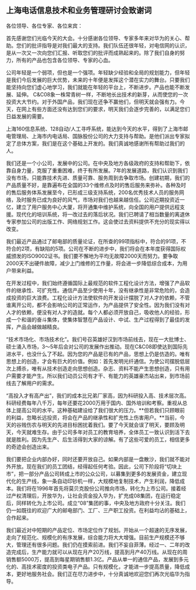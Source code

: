 ## 上海电话信息技术和业务管理研讨会致谢词

各位领导、各位专家、各位来宾：

首先感谢您们光临今天的大会。十分感谢各位领导、专家多年来对华为的关心、帮助。您们的批评指导是对我们最大的支持。我们队伍还很年轻，对电信网的认识，是从一次又一次向您们汇报、听取您们的批评而成熟起来的。除了我们自身的努力，所有的产品也包含各位领导、专家的心血。

公司年轻是一个弱项，但也是一个强项。年轻缺少经验和全局的规划能力，但年轻是我们今后发展的巨大优势，未来的十年便是发挥这个潜在实力的舞台。只要我们能坚持向您们虚心地学习，我们就能在年轻的平台上，不断进步。产品也能不断发展、延伸。 C&C08象一株常青树一样，不断地长出技术的新芽，从而使您的一次投资大大节约。对于外国产品，我们现在还争不赢他们，但明天就会强有力。今天，在网上有些方面还没有达到您们的要求，明天我们会逐步完善的，以满足您们日益发展的需要。

上海160信息系统、128自动/人工寻呼系统，能达到今天的水平，得到了上海市邮电管理局、上海市内电话局、国脉股份公司的大力支持与帮助。是他们派出专家拟定了总体方案，我们是在这个基础上开发的。我们真诚地感谢所有帮助过我们的人。

我们还是一个小公司，发展中的公司。在中央及地方各级政府的支持和帮助下，依靠自身力量，克服了重重困难，终于有所发展。7年的发展道路，我们认识到我们没有市场，只能靠技术先进、质量可靠、服务周到去争取市场。创建初期，我们的产品质量不好，是靠遍布在全国的33个维修点及时的售后服务来弥补。各种及时的售后服务体系发展至今，已形成三级支持系统，200名优秀技术人员的服务网络，及时服务已成为良好的风气，市场对我们也越来越信任。公司近期投资近一亿，建立了用户服务中心大厦，将开通集中维护系统，向全国的用户提供远程支援。现代化的培训系统，将一改过去的落后状况。我们已聘请了相当数量的离退休专家参加公司的出版工作、网络规划工作。这会使过去资料提供不充分的现实得以改变。

我们最近产品通过了邮电部的质量论证，在所查的99项指标中，符合的91项，不符合的2项，有缺陷的5项。公司在不断的进步中，我们将会在本年度获得国际权威颁发的ISO9002证书。我们要不懈地为平均无故障2000天而努力。要争取2000天不出硬件故障，减少上门维修的工作量，将会进一步降低综合成本，为用户带来利益。

在开发过程中，我们始终遵循国际上最规范的软件工程化设计方法，增强了产品软件的继承性、可扩充性。通信产品至少使用十年，没有继承性是非常危险的，会造成投资的巨大浪费。工程化设计方法使软件的开发设计摆脱了对人才的依赖，不管谁离开公司，都不会影响公司的正常运作，为产品提供了安全性。因为我们没有对人才的依赖，便没有对人才的造就。每个人都必须开放自己，吸收他人的经验，形成一个和谐的奋斗集体，使集体智慧在产品设计、中试、生产过程得到了最佳的发挥，产品会越做越精良。

 “技术市场化、市场技术化”。我们号召英雄好汉到市场前线去，现在一大批博士、硕士涌入市场，3～5年后会对公司的发展作出推动。现在C&C08即使达到国际先进水平，也没什么了不起。因为您的产品是已有的产品，思想上仍是仿造的。唯有思想上的创造，才会有巨大的价值。例如：首先发明光纤通信。为使公司摆脱低层次上搏杀，唯有从技术创造走向思想创造。杂志、资料不能产生思想创造，只有用户需要才能产生。所以我们动员公司有才干、有能力的英雄豪杰站出来，到市场前线去了解用户的需求。

“高投入才有高产出”，我们的成本比兄弟厂家高，因为科研投入高、技术层次高。科研经费每年八千万，每年还要花2000万用于国内、国外培训和考察。重视从总体上提高公司的水平。这种基础建设给了我们很大的压力。**但若我们只顾眼前的利益，忽略长远投资，将会在产品的继承性和扩充性上伤害用户。**当前，今天的谷贱伤农与明天的先进目标困扰着我们。要了今天就会误了明天，要顾及明天，今天就难生存。由于公司多年对员工的教育培养，全体员工一致认识到活下去就是胜利。因为先生产、后生活得到大家的谅解。有了这些可爱的员工，相信更多的奇迹会创造出来。

我们要把企业内部办好，同时还要开放自己。如果内部是一盘散沙，我们就不能对外开放。现在我们的员工团结，经得起任何考验。因此，公司下阶段将“切块上市”，把一部分产品公司转成上市的公众公司，以募集到更多的发展资金，建立现代化的生产线，象一条自动印钞机一样，大规模地复制技术，产生利润，降低成本。我们将在1996年首先将莫贝克股份公司推向市场，转化为上市公司。接着经过产权清理后，开放华为，让社会资金投入华为，扩充成08集团，在运行稳定后，同样转化为上市公司。成立“08”集团的事，中央及地方政府十分关注。我们仍一如既往的欢迎广大的邮电部门、工厂、三产职工投资。在利益均沾的基础上，合作起来。

我们最近对中短期的产品定位、市场定位作了规划。开始从一个超速的无序发展，走向了规范化、规模化的有序发展，综合能力将大大增强。目前生产规模还不够大，管理还有很多问题。我们仍在摸索前进。我们不妄自菲薄。经过一、二年的改造完成后，生产能力就可以从现在月产20万线，提高到月产40万线。从现在的周销售额5000万，提高到每星期销售额1.3亿。产品从单一的通信产品，发展到多元化的、高技术密度的投资类电子产品。只有规模化，才能进一步提高质量，降低成本，更好地服务社会。我们正在尽力进步中，十分真诚地欢迎您们再次光临华为指导。
